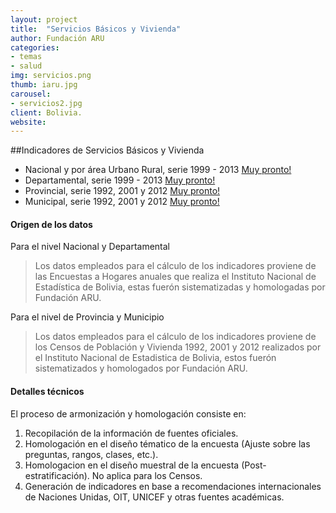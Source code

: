 ```yaml
---
layout: project
title:  "Servicios Básicos y Vivienda"
author: Fundación ARU
categories:
- temas
- salud
img: servicios.png
thumb: iaru.jpg
carousel:
- servicios2.jpg
client: Bolivia.
website: 
---
```

##Indicadores de Servicios Básicos y Vivienda

* Nacional y por área Urbano Rural, serie 1999 - 2013 [Muy pronto!]()
* Departamental, serie 1999 - 2013 [Muy pronto!]()
* Provincial, serie 1992, 2001 y 2012 [Muy pronto!]() 
* Municipal, serie 1992, 2001 y 2012 [Muy pronto!]()

#### Origen de los datos

Para el nivel Nacional y Departamental 

> Los datos empleados para el cálculo de los indicadores proviene de las Encuestas a Hogares anuales que realiza el Instituto Nacional de Estadística de Bolivia, estas fuerón sistematizadas y homologadas por Fundación ARU.

Para el nivel de Provincia y Municipio

> Los datos empleados para el cálculo de los indicadores proviene de los Censos de Población y Vivienda 1992, 2001 y 2012 realizados por el Instituto Nacional de Estadistica de Bolivia, estos fuerón sistematizados y homologados por Fundación ARU.

#### Detalles técnicos

El proceso de armonización y homologación consiste en:

1. Recopilación de la información de fuentes oficiales.
2. Homologación en el diseño tématico de la encuesta (Ajuste sobre las preguntas, rangos, clases, etc.).
3. Homologacion en el diseño muestral de la encuesta (Post-estratificación). No aplica para los Censos.
4. Generación de indicadores en base a recomendaciones internacionales de Naciones Unidas, OIT, UNICEF y otras fuentes académicas.



